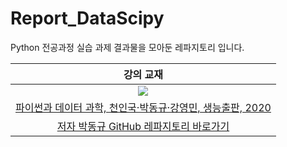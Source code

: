 # Report_DataScipy

Python 전공과정 실습 과제 결과물을 모아둔 레파지토리 입니다.

| 강의 교재 |
| :-: |
| ![](https://bookthumb-phinf.pstatic.net/cover/177/180/17718057.jpg?type=m140&udate=20210509) |
| [파이썬과 데이터 과학, 천인국·박동규·강영민, 생능출판, 2020](https://book.naver.com/bookdb/book_detail.naver?bid=17718057) |
| [저자 박동규 GitHub 레파지토리 바로가기](https://github.com/dongupak/DataSciPy) |
